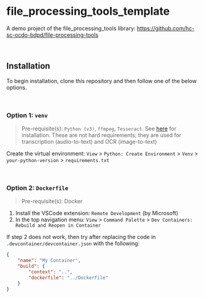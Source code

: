 # file_processing_tools_template
A demo project of the file_processing_tools library: https://github.com/hc-sc-ocdo-bdpd/file-processing-tools

<br>

## Installation

To begin installation, clone this repository and then follow one of the below options.

<br>

### Option 1: `venv`

> Pre-requisite(s): `Python (v3)`, `ffmpeg`, `Tesseract`. See [here](https://hc-sc-ocdo-bdpd.github.io/file-processing-tools/1_tutorial/1_installation.html#additional-dependencies) for installation. These are not hard requirements; they are used for transcription (audio-to-text) and OCR (image-to-text)

Create the virtual environment: `View` > `Python: Create Environment` > `Venv` > `your-python-version` > `requirements.txt`

<br>

### Option 2: `Dockerfile`

> Pre-requisite(s): Docker

1. Install the VSCode extension: `Remote Development` (by Microsoft)
2. In the top navigation menu: `View` > `Command Palette` > `Dev Containers: Rebuild and Reopen in Container`

If step 2 does not work, then try after replacing the code in `.devcontainer/devcontainer.json` with the following:

```json
{
	"name": "My Container",
	"build": {
		"context": "..",
		"dockerfile": "../Dockerfile"
	}
}
```

